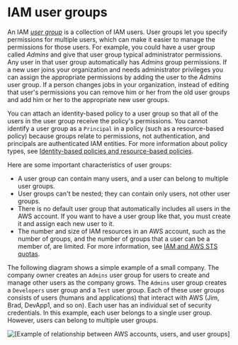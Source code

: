 # IAM user groups<a name="id_groups"></a>

An IAM [*user group*](#id_groups) is a collection of IAM users\. User groups let you specify permissions for multiple users, which can make it easier to manage the permissions for those users\. For example, you could have a user group called *Admins* and give that user group typical administrator permissions\. Any user in that user group automatically has *Admins* group permissions\. If a new user joins your organization and needs administrator privileges you can assign the appropriate permissions by adding the user to the *Admins* user group\. If a person changes jobs in your organization, instead of editing that user's permissions you can remove him or her from the old user groups and add him or her to the appropriate new user groups\. 

You can attach an identity\-based policy to a user group so that all of the users in the user group receive the policy's permissions\. You cannot identify a user group as a `Principal` in a policy \(such as a resource\-based policy\) because groups relate to permissions, not authentication, and principals are authenticated IAM entities\. For more information about policy types, see [Identity\-based policies and resource\-based policies](access_policies_identity-vs-resource.md)\.

Here are some important characteristics of user groups:
+ A user group can contain many users, and a user can belong to multiple user groups\.
+ User groups can't be nested; they can contain only users, not other user groups\.
+ There is no default user group that automatically includes all users in the AWS account\. If you want to have a user group like that, you must create it and assign each new user to it\.
+ The number and size of IAM resources in an AWS account, such as the number of groups, and the number of groups that a user can be a member of, are limited\. For more information, see [IAM and AWS STS quotas](reference_iam-quotas.md)\.

The following diagram shows a simple example of a small company\. The company owner creates an `Admins` user group for users to create and manage other users as the company grows\. The `Admins` user group creates a `Developers` user group and a `Test` user group\. Each of these user groups consists of users \(humans and applications\) that interact with AWS \(Jim, Brad, DevApp1, and so on\)\. Each user has an individual set of security credentials\. In this example, each user belongs to a single user group\. However, users can belong to multiple user groups\.

![\[Example of relationship between AWS accounts, users, and user groups\]](http://docs.aws.amazon.com/IAM/latest/UserGuide/images/Relationship_Between_Entities_Example.diagram.png)